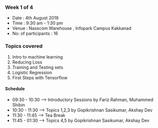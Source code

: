 ### Week 1 of 4
* Date  :  4th August 2018
* Time  : 9:30 am - 1:30 pm
* Venue : Nasscom Warehouse , Infopark Campus Kakkanad
* No: of participants : 16


### Topics covered

1. Intro to machine learning
2. Reducing Loss
3. Training and Testing sets
4. Logistic Regression
5. First Steps with Tensorflow

#### Schedule 
- 09:30 - 10:30 --> Introductory Sessions by Fariz Rahman, Muhammed Shibin
- 10:30 - 11:30 --> Topics 1,2,3 by Gopikrishnan Sasikumar, Akshay Dev 
- 11:30 - 11:45 --> Tea Break
- 11:45 - 01:30 --> Topics 4,5 by Gopikrishnan Sasikumar, Akshay Dev 



